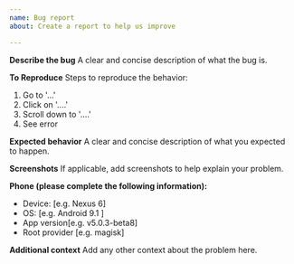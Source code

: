 ```yaml
---
name: Bug report
about: Create a report to help us improve

---
```


**Describe the bug**
A clear and concise description of what the bug is.

**To Reproduce**
Steps to reproduce the behavior:
1. Go to '...'
2. Click on '....'
3. Scroll down to '....'
4. See error

**Expected behavior**
A clear and concise description of what you expected to happen.

**Screenshots**
If applicable, add screenshots to help explain your problem.

**Phone (please complete the following information):**
- Device: [e.g. Nexus 6]
 - OS: [e.g. Android 9.1 ]
 - App version[e.g. v5.0.3-beta8]
 - Root provider [e.g. magisk]

**Additional context**
Add any other context about the problem here.
